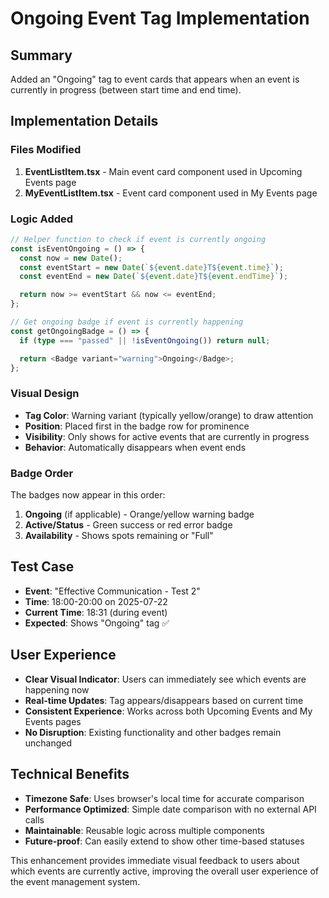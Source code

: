 # Ongoing Event Tag Implementation

## Summary

Added an "Ongoing" tag to event cards that appears when an event is currently in progress (between start time and end time).

## Implementation Details

### Files Modified

1. **EventListItem.tsx** - Main event card component used in Upcoming Events page
2. **MyEventListItem.tsx** - Event card component used in My Events page

### Logic Added

```typescript
// Helper function to check if event is currently ongoing
const isEventOngoing = () => {
  const now = new Date();
  const eventStart = new Date(`${event.date}T${event.time}`);
  const eventEnd = new Date(`${event.date}T${event.endTime}`);

  return now >= eventStart && now <= eventEnd;
};

// Get ongoing badge if event is currently happening
const getOngoingBadge = () => {
  if (type === "passed" || !isEventOngoing()) return null;

  return <Badge variant="warning">Ongoing</Badge>;
};
```

### Visual Design

- **Tag Color**: Warning variant (typically yellow/orange) to draw attention
- **Position**: Placed first in the badge row for prominence
- **Visibility**: Only shows for active events that are currently in progress
- **Behavior**: Automatically disappears when event ends

### Badge Order

The badges now appear in this order:

1. **Ongoing** (if applicable) - Orange/yellow warning badge
2. **Active/Status** - Green success or red error badge
3. **Availability** - Shows spots remaining or "Full"

## Test Case

- **Event**: "Effective Communication - Test 2"
- **Time**: 18:00-20:00 on 2025-07-22
- **Current Time**: 18:31 (during event)
- **Expected**: Shows "Ongoing" tag ✅

## User Experience

- **Clear Visual Indicator**: Users can immediately see which events are happening now
- **Real-time Updates**: Tag appears/disappears based on current time
- **Consistent Experience**: Works across both Upcoming Events and My Events pages
- **No Disruption**: Existing functionality and other badges remain unchanged

## Technical Benefits

- **Timezone Safe**: Uses browser's local time for accurate comparison
- **Performance Optimized**: Simple date comparison with no external API calls
- **Maintainable**: Reusable logic across multiple components
- **Future-proof**: Can easily extend to show other time-based statuses

This enhancement provides immediate visual feedback to users about which events are currently active, improving the overall user experience of the event management system.
